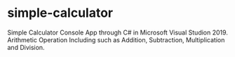 # simple-calculator
Simple Calculator Console App through C# in Microsoft Visual Studion 2019. Arithmetic Operation Including such as Addition, Subtraction, Multiplication and Division.
